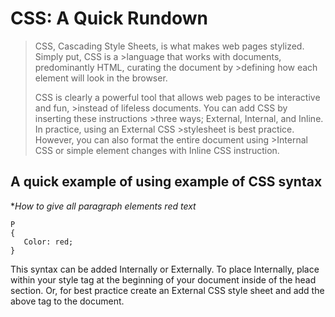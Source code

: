 # CSS: A Quick Rundown

>CSS, Cascading Style Sheets, is what makes web pages stylized. Simply put, CSS is a >language that works with documents, predominantly HTML, curating the document by >defining how each element will look in the browser.  
>
>CSS is clearly a powerful tool that allows web pages to be interactive and fun, >instead of lifeless documents. You can add CSS by inserting these instructions >three ways; External, Internal, and Inline. In practice, using an External CSS >stylesheet is best practice. However, you can also format the entire document using >Internal CSS or simple element changes with Inline CSS instruction.
>

## A quick example of using example of CSS syntax

**How to give all paragraph elements red text*

```
P
{
   Color: red;
}
```

This syntax can be added Internally or Externally. To place Internally, place within your style tag at the beginning of your document inside of the head section. Or, for best practice create an External CSS style sheet and add the above tag to the document.

